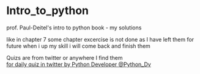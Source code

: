 # Intro_to_python
prof. Paul-Deitel's intro to python book - my solutions

like in chapter 7 some chapter excercise is not done as I have left them for future when i up my skill i will come back and finish them

Quizs are from twitter or anywhere I find them  
[for daily quiz in twitter by Python Developer @Python_Dv](https://x.com/Python_Dv) 
